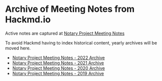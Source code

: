 # Archive of Meeting Notes from Hackmd.io

Active notes are captured at [Notary Project Meeting Notes](https://hackmd.io/_vrqBGAOSUC_VWvFzWruZw?view)

To avoid Hackmd having to index historical content, yearly archives will be moved here.

- [Notary Project Meeting Notes - 2022 Archive](./meeting-notes-2022.md)
- [Notary Project Meeting Notes - 2021 Archive](./meeting-notes-2021.md)
- [Notary Project Meeting Notes - 2020 Archive](./meeting-notes-2020.md)
- [Notary Project Meeting Notes - 2019 Archive](./meeting-notes-2019.md)
